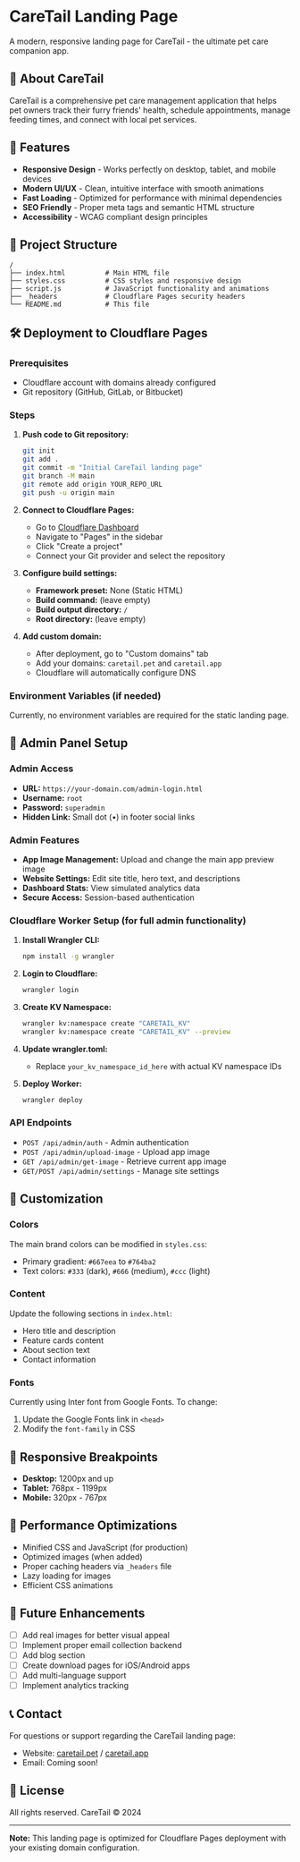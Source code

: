 # CareTail Landing Page

A modern, responsive landing page for CareTail - the ultimate pet care companion app.

## 🐾 About CareTail

CareTail is a comprehensive pet care management application that helps pet owners track their furry friends' health, schedule appointments, manage feeding times, and connect with local pet services.

## 🚀 Features

- **Responsive Design** - Works perfectly on desktop, tablet, and mobile devices
- **Modern UI/UX** - Clean, intuitive interface with smooth animations
- **Fast Loading** - Optimized for performance with minimal dependencies
- **SEO Friendly** - Proper meta tags and semantic HTML structure
- **Accessibility** - WCAG compliant design principles

## 📁 Project Structure

```
/
├── index.html          # Main HTML file
├── styles.css          # CSS styles and responsive design
├── script.js           # JavaScript functionality and animations
├── _headers            # Cloudflare Pages security headers
└── README.md           # This file
```

## 🛠 Deployment to Cloudflare Pages

### Prerequisites
- Cloudflare account with domains already configured
- Git repository (GitHub, GitLab, or Bitbucket)

### Steps

1. **Push code to Git repository:**
   ```bash
   git init
   git add .
   git commit -m "Initial CareTail landing page"
   git branch -M main
   git remote add origin YOUR_REPO_URL
   git push -u origin main
   ```

2. **Connect to Cloudflare Pages:**
   - Go to [Cloudflare Dashboard](https://dash.cloudflare.com/)
   - Navigate to "Pages" in the sidebar
   - Click "Create a project"
   - Connect your Git provider and select the repository
   
3. **Configure build settings:**
   - **Framework preset:** None (Static HTML)
   - **Build command:** (leave empty)
   - **Build output directory:** `/`
   - **Root directory:** (leave empty)

4. **Add custom domain:**
   - After deployment, go to "Custom domains" tab
   - Add your domains: `caretail.pet` and `caretail.app`
   - Cloudflare will automatically configure DNS

### Environment Variables (if needed)
Currently, no environment variables are required for the static landing page.

## 🔐 Admin Panel Setup

### Admin Access
- **URL:** `https://your-domain.com/admin-login.html`
- **Username:** `root`
- **Password:** `superadmin`
- **Hidden Link:** Small dot (•) in footer social links

### Admin Features
- **App Image Management:** Upload and change the main app preview image
- **Website Settings:** Edit site title, hero text, and descriptions
- **Dashboard Stats:** View simulated analytics data
- **Secure Access:** Session-based authentication

### Cloudflare Worker Setup (for full admin functionality)

1. **Install Wrangler CLI:**
   ```bash
   npm install -g wrangler
   ```

2. **Login to Cloudflare:**
   ```bash
   wrangler login
   ```

3. **Create KV Namespace:**
   ```bash
   wrangler kv:namespace create "CARETAIL_KV"
   wrangler kv:namespace create "CARETAIL_KV" --preview
   ```

4. **Update wrangler.toml:**
   - Replace `your_kv_namespace_id_here` with actual KV namespace IDs

5. **Deploy Worker:**
   ```bash
   wrangler deploy
   ```

### API Endpoints
- `POST /api/admin/auth` - Admin authentication
- `POST /api/admin/upload-image` - Upload app image
- `GET /api/admin/get-image` - Retrieve current app image
- `GET/POST /api/admin/settings` - Manage site settings

## 🎨 Customization

### Colors
The main brand colors can be modified in `styles.css`:
- Primary gradient: `#667eea` to `#764ba2`
- Text colors: `#333` (dark), `#666` (medium), `#ccc` (light)

### Content
Update the following sections in `index.html`:
- Hero title and description
- Feature cards content
- About section text
- Contact information

### Fonts
Currently using Inter font from Google Fonts. To change:
1. Update the Google Fonts link in `<head>`
2. Modify the `font-family` in CSS

## 📱 Responsive Breakpoints

- **Desktop:** 1200px and up
- **Tablet:** 768px - 1199px
- **Mobile:** 320px - 767px

## 🔧 Performance Optimizations

- Minified CSS and JavaScript (for production)
- Optimized images (when added)
- Proper caching headers via `_headers` file
- Lazy loading for images
- Efficient CSS animations

## 🚧 Future Enhancements

- [ ] Add real images for better visual appeal
- [ ] Implement proper email collection backend
- [ ] Add blog section
- [ ] Create download pages for iOS/Android apps
- [ ] Add multi-language support
- [ ] Implement analytics tracking

## 📞 Contact

For questions or support regarding the CareTail landing page:
- Website: [caretail.pet](https://caretail.pet) / [caretail.app](https://caretail.app)
- Email: Coming soon!

## 📄 License

All rights reserved. CareTail © 2024

---

**Note:** This landing page is optimized for Cloudflare Pages deployment with your existing domain configuration.